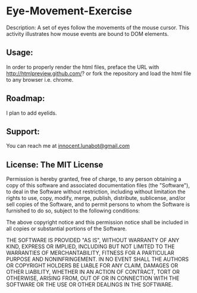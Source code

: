 # Eye-Movement-Exercise
Description: A set of eyes follow the movements of the mouse cursor. This activity illustrates how mouse events are bound to DOM elements.

## Usage: 
In order to properly render the html files, preface the URL with http://htmlpreview.github.com/? or fork the repository and load the html file to any browser i.e. chrome.

## Roadmap: 
I plan to add eyelids.  

## Support: 
You can reach me at innocent.lunabot@gmail.com

## License: The MIT License

Permission is hereby granted, free of charge, to any person obtaining a copy
of this software and associated documentation files (the "Software"), to deal
in the Software without restriction, including without limitation the rights
to use, copy, modify, merge, publish, distribute, sublicense, and/or sell
copies of the Software, and to permit persons to whom the Software is
furnished to do so, subject to the following conditions:

The above copyright notice and this permission notice shall be included in
all copies or substantial portions of the Software.

THE SOFTWARE IS PROVIDED "AS IS", WITHOUT WARRANTY OF ANY KIND, EXPRESS OR
IMPLIED, INCLUDING BUT NOT LIMITED TO THE WARRANTIES OF MERCHANTABILITY,
FITNESS FOR A PARTICULAR PURPOSE AND NONINFRINGEMENT. IN NO EVENT SHALL THE
AUTHORS OR COPYRIGHT HOLDERS BE LIABLE FOR ANY CLAIM, DAMAGES OR OTHER
LIABILITY, WHETHER IN AN ACTION OF CONTRACT, TORT OR OTHERWISE, ARISING FROM,
OUT OF OR IN CONNECTION WITH THE SOFTWARE OR THE USE OR OTHER DEALINGS IN
THE SOFTWARE.
